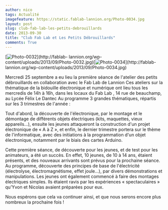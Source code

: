 ```yaml
---
author: nico
tags: Actualité
imagefeature: https://static.fablab-lannion.org/Photo-0034.jpg
layout: post
slug: club-fab-lab-les-petits-debrouillards
date: 2013-09-30
title: "Club Fab Lab et Les Petits Débrouillards"
comments: True
---
```

[![Photo-0032](https://static.fablab-lannion.org/Photo-0032-300x225.jpg)](http://fablab-
lannion.org/wp-
content/uploads/2013/09/Photo-0032.jpg)[![Photo-0034](https://static.fablab-lannion.org/Photo-0034-300x225.jpg)](http://fablab-
lannion.org/wp-content/uploads/2013/09/Photo-0034.jpg)



Mercredi 25 septembre a eu lieu la première séance de l'atelier des petits
débrouillards en collaboration avec le Fab Lab de Lannion Ces ateliers sur la
thématique de la bidouille électronique et numérique ont lieu tous les
mercredis de 14h à 16h, dans les locaux du Fab Lab , 14 rue de beauchamp, au
Lycée Félix Le Dantec Au programme 3 grandes thématiques, répartis sur les 3
trimestres de l'année :



Tout d'abord, la découverte de l'électronique, par le montage et le démontage
de différents objets électriques (kits, maquettes, vieux appareils…), ensuite
les jeunes attaqueront la construction d'un projet électronique de « A à Z »,
et enfin, le dernier trimestre portera sur le thème de l'informatique, avec
des initiations à la programmation d'un objet électronique, notamment par le
biais des cartes Arduino.



Cette première séance, de découverte pour les jeunes, et de test pour les
animateurs, a été un succès. En effet, 10 jeunes, de 10 à 14 ans, étaient
présents, et des nouveaux arrivants sont prévus pour la prochaine séance. Au
programme, découverte des principes de base de l'électricité (électrolyse,
électromagnétisme, effet joule…), par divers démonstrations et manipulations.
Les jeunes ont également commencé à faire des montages électriques simples.
Ils étaient ravis par les expériences « spectaculaires » qu’Yvon et Nicolas
avaient préparées pour eux.

Nous espérons que cela va continuer ainsi, et que nous serons encore plus
nombreux la prochaine fois !


